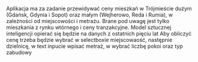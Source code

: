 Aplikacja ma za zadanie przewidywać ceny mieszkań w Trójmieście dużym (Gdańsk, Gdynia i Sopot) oraz małym (Wejherowo, Reda i Rumia), w zależności od miejscowości i metrażu. Brane pod uwagę jest tylko mieszkania z rynku wtórnego i ceny tranzakcyjne.
Model sztucznej inteligencji opierać się będzie na danych z ostatnich pięciu lat
Aby obliczyć cenę trzeba będzie wybrać w selectboxie miejscowaość, następnie dzielnicę, w text inpucie wpisać metraż, w wybrać liczbę pokoi oraz typ zabudowy